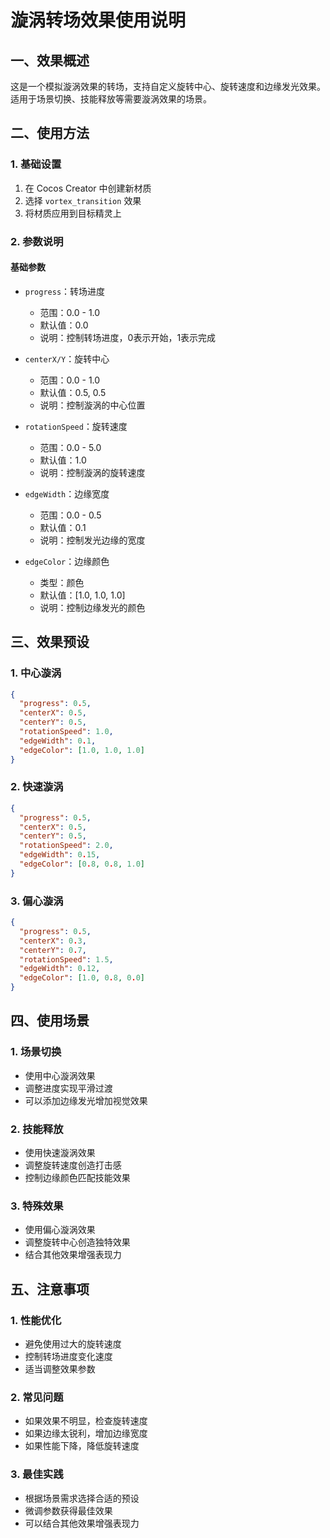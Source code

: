# 漩涡转场效果使用说明

## 一、效果概述

这是一个模拟漩涡效果的转场，支持自定义旋转中心、旋转速度和边缘发光效果。适用于场景切换、技能释放等需要漩涡效果的场景。

## 二、使用方法

### 1. 基础设置
1. 在 Cocos Creator 中创建新材质
2. 选择 `vortex_transition` 效果
3. 将材质应用到目标精灵上

### 2. 参数说明

#### 基础参数
- `progress`：转场进度
  - 范围：0.0 - 1.0
  - 默认值：0.0
  - 说明：控制转场进度，0表示开始，1表示完成

- `centerX/Y`：旋转中心
  - 范围：0.0 - 1.0
  - 默认值：0.5, 0.5
  - 说明：控制漩涡的中心位置

- `rotationSpeed`：旋转速度
  - 范围：0.0 - 5.0
  - 默认值：1.0
  - 说明：控制漩涡的旋转速度

- `edgeWidth`：边缘宽度
  - 范围：0.0 - 0.5
  - 默认值：0.1
  - 说明：控制发光边缘的宽度

- `edgeColor`：边缘颜色
  - 类型：颜色
  - 默认值：[1.0, 1.0, 1.0]
  - 说明：控制边缘发光的颜色

## 三、效果预设

### 1. 中心漩涡
```json
{
  "progress": 0.5,
  "centerX": 0.5,
  "centerY": 0.5,
  "rotationSpeed": 1.0,
  "edgeWidth": 0.1,
  "edgeColor": [1.0, 1.0, 1.0]
}
```

### 2. 快速漩涡
```json
{
  "progress": 0.5,
  "centerX": 0.5,
  "centerY": 0.5,
  "rotationSpeed": 2.0,
  "edgeWidth": 0.15,
  "edgeColor": [0.8, 0.8, 1.0]
}
```

### 3. 偏心漩涡
```json
{
  "progress": 0.5,
  "centerX": 0.3,
  "centerY": 0.7,
  "rotationSpeed": 1.5,
  "edgeWidth": 0.12,
  "edgeColor": [1.0, 0.8, 0.0]
}
```

## 四、使用场景

### 1. 场景切换
- 使用中心漩涡效果
- 调整进度实现平滑过渡
- 可以添加边缘发光增加视觉效果

### 2. 技能释放
- 使用快速漩涡效果
- 调整旋转速度创造打击感
- 控制边缘颜色匹配技能效果

### 3. 特殊效果
- 使用偏心漩涡效果
- 调整旋转中心创造独特效果
- 结合其他效果增强表现力

## 五、注意事项

### 1. 性能优化
- 避免使用过大的旋转速度
- 控制转场进度变化速度
- 适当调整效果参数

### 2. 常见问题
- 如果效果不明显，检查旋转速度
- 如果边缘太锐利，增加边缘宽度
- 如果性能下降，降低旋转速度

### 3. 最佳实践
- 根据场景需求选择合适的预设
- 微调参数获得最佳效果
- 可以结合其他效果增强表现力 